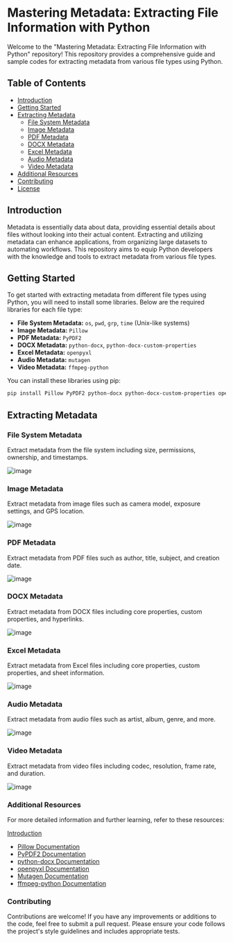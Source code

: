 # Mastering Metadata: Extracting File Information with Python

Welcome to the "Mastering Metadata: Extracting File Information with Python" repository! This repository provides a comprehensive guide and sample codes for extracting metadata from various file types using Python.

## Table of Contents

- [Introduction](#introduction)
- [Getting Started](#getting-started)
- [Extracting Metadata](#extracting-metadata)
  - [File System Metadata](#file-system-metadata)
  - [Image Metadata](#image-metadata)
  - [PDF Metadata](#pdf-metadata)
  - [DOCX Metadata](#docx-metadata)
  - [Excel Metadata](#excel-metadata)
  - [Audio Metadata](#audio-metadata)
  - [Video Metadata](#video-metadata)
- [Additional Resources](#additional-resources)
- [Contributing](#contributing)
- [License](#license)

## Introduction

Metadata is essentially data about data, providing essential details about files without looking into their actual content. Extracting and utilizing metadata can enhance applications, from organizing large datasets to automating workflows. This repository aims to equip Python developers with the knowledge and tools to extract metadata from various file types.

## Getting Started

To get started with extracting metadata from different file types using Python, you will need to install some libraries. Below are the required libraries for each file type:

- **File System Metadata:** `os`, `pwd`, `grp`, `time` (Unix-like systems)
- **Image Metadata:** `Pillow`
- **PDF Metadata:** `PyPDF2`
- **DOCX Metadata:** `python-docx`, `python-docx-custom-properties`
- **Excel Metadata:** `openpyxl`
- **Audio Metadata:** `mutagen`
- **Video Metadata:** `ffmpeg-python`

You can install these libraries using pip:

```bash
pip install Pillow PyPDF2 python-docx python-docx-custom-properties openpyxl mutagen ffmpeg-python
```

## Extracting Metadata
### File System Metadata
Extract metadata from the file system including size, permissions, ownership, and timestamps.

![image](https://github.com/user-attachments/assets/9dfc1741-2503-43a1-a84c-5c505fd1e520)

### Image Metadata
Extract metadata from image files such as camera model, exposure settings, and GPS location.

![image](https://github.com/user-attachments/assets/43464607-b4ea-4bdf-8865-2f842fb3c985)

### PDF Metadata
Extract metadata from PDF files such as author, title, subject, and creation date.

![image](https://github.com/user-attachments/assets/e40433cc-53b8-4ed4-9ccb-194031b8845b)

### DOCX Metadata
Extract metadata from DOCX files including core properties, custom properties, and hyperlinks.

![image](https://github.com/user-attachments/assets/9b2ff173-2429-419c-90ae-56f4d05555b4)

### Excel Metadata
Extract metadata from Excel files including core properties, custom properties, and sheet information.

![image](https://github.com/user-attachments/assets/6ade2671-ef52-48dd-b4ca-7bc30b9b0e12)

### Audio Metadata
Extract metadata from audio files such as artist, album, genre, and more.

![image](https://github.com/user-attachments/assets/3cde2617-129d-44eb-92ae-a5207c497f9c)

### Video Metadata
Extract metadata from video files including codec, resolution, frame rate, and duration.

![image](https://github.com/user-attachments/assets/c0be7fef-d186-4875-b3fa-cef15a9328a8)

### Additional Resources
For more detailed information and further learning, refer to these resources:

[Introduction](#introduction)

* [Pillow Documentation](#https://pillow.readthedocs.io/en/stable/)
* [PyPDF2 Documentation](#https://pypdf2.readthedocs.io/en/latest/)
* [python-docx Documentation](#https://python-docx.readthedocs.io/en/latest/)
* [openpyxl Documentation](#https://openpyxl.readthedocs.io/en/stable/)
* [Mutagen Documentation](#https://mutagen.readthedocs.io/en/latest/)
* [ffmpeg-python Documentation](#https://github.com/kkroening/ffmpeg-python)

### Contributing
Contributions are welcome! If you have any improvements or additions to the code, feel free to submit a pull request. Please ensure your code follows the project's style guidelines and includes appropriate tests.



